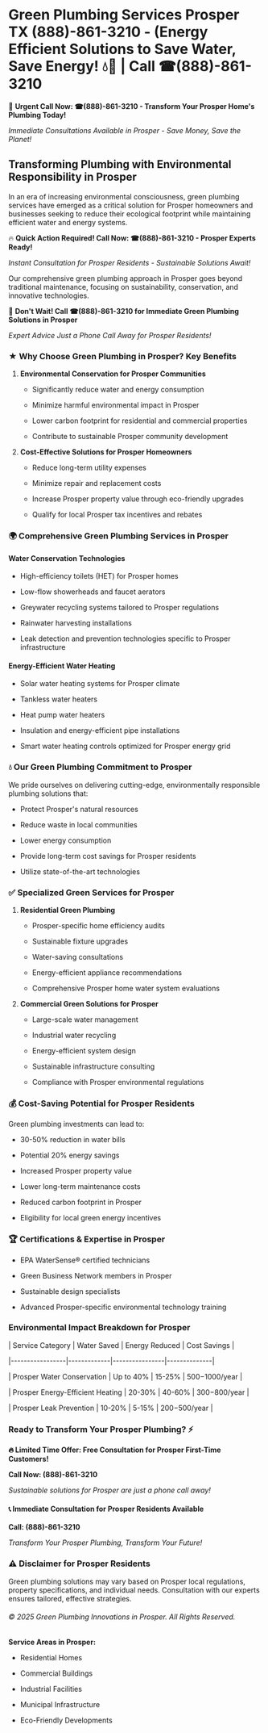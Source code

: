 # Green Plumbing Services Prosper TX (888)-861-3210 - (Energy Efficient Solutions to Save Water, Save Energy! 💧🌿 | Call ☎(888)-861-3210

🚨 **Urgent Call Now: ☎(888)-861-3210 - Transform Your Prosper Home's Plumbing Today!**
*Immediate Consultations Available in Prosper - Save Money, Save the Planet!*

## Transforming Plumbing with Environmental Responsibility in Prosper

In an era of increasing environmental consciousness, green plumbing services have emerged as a critical solution for Prosper homeowners and businesses seeking to reduce their ecological footprint while maintaining efficient water and energy systems. 

🔥 **Quick Action Required! Call Now: ☎(888)-861-3210 - Prosper Experts Ready!**
*Instant Consultation for Prosper Residents - Sustainable Solutions Await!*

Our comprehensive green plumbing approach in Prosper goes beyond traditional maintenance, focusing on sustainability, conservation, and innovative technologies.

🚨 **Don't Wait! Call ☎(888)-861-3210 for Immediate Green Plumbing Solutions in Prosper**
*Expert Advice Just a Phone Call Away for Prosper Residents!*

### ★ Why Choose Green Plumbing in Prosper? Key Benefits

1. **Environmental Conservation for Prosper Communities** 
   - Significantly reduce water and energy consumption
   - Minimize harmful environmental impact in Prosper
   - Lower carbon footprint for residential and commercial properties
   - Contribute to sustainable Prosper community development

2. **Cost-Effective Solutions for Prosper Homeowners** 
   - Reduce long-term utility expenses
   - Minimize repair and replacement costs
   - Increase Prosper property value through eco-friendly upgrades
   - Qualify for local Prosper tax incentives and rebates

### 🌍 Comprehensive Green Plumbing Services in Prosper

#### Water Conservation Technologies
- High-efficiency toilets (HET) for Prosper homes
- Low-flow showerheads and faucet aerators
- Greywater recycling systems tailored to Prosper regulations
- Rainwater harvesting installations
- Leak detection and prevention technologies specific to Prosper infrastructure

#### Energy-Efficient Water Heating
- Solar water heating systems for Prosper climate
- Tankless water heaters
- Heat pump water heaters
- Insulation and energy-efficient pipe installations
- Smart water heating controls optimized for Prosper energy grid

### 💧 Our Green Plumbing Commitment to Prosper

We pride ourselves on delivering cutting-edge, environmentally responsible plumbing solutions that:
- Protect Prosper's natural resources
- Reduce waste in local communities
- Lower energy consumption
- Provide long-term cost savings for Prosper residents
- Utilize state-of-the-art technologies

### ✅ Specialized Green Services for Prosper

1. **Residential Green Plumbing**
   - Prosper-specific home efficiency audits
   - Sustainable fixture upgrades
   - Water-saving consultations
   - Energy-efficient appliance recommendations
   - Comprehensive Prosper home water system evaluations

2. **Commercial Green Solutions for Prosper**
   - Large-scale water management
   - Industrial water recycling
   - Energy-efficient system design
   - Sustainable infrastructure consulting
   - Compliance with Prosper environmental regulations

### 💰 Cost-Saving Potential for Prosper Residents

Green plumbing investments can lead to:
- 30-50% reduction in water bills
- Potential 20% energy savings
- Increased Prosper property value
- Lower long-term maintenance costs
- Reduced carbon footprint in Prosper
- Eligibility for local green energy incentives

### 🏆 Certifications & Expertise in Prosper

- EPA WaterSense® certified technicians
- Green Business Network members in Prosper
- Sustainable design specialists
- Advanced Prosper-specific environmental technology training

### Environmental Impact Breakdown for Prosper

| Service Category | Water Saved | Energy Reduced | Cost Savings |
|-----------------|-------------|----------------|--------------|
| Prosper Water Conservation | Up to 40% | 15-25% | $500-$1000/year |
| Prosper Energy-Efficient Heating | 20-30% | 40-60% | $300-$800/year |
| Prosper Leak Prevention | 10-20% | 5-15% | $200-$500/year |

### Ready to Transform Your Prosper Plumbing? ⚡

**🔥 Limited Time Offer: Free Consultation for Prosper First-Time Customers!**

**Call Now: (888)-861-3210**
*Sustainable solutions for Prosper are just a phone call away!*

#### 📞 Immediate Consultation for Prosper Residents Available

**Call: (888)-861-3210**
*Transform Your Prosper Plumbing, Transform Your Future!*

### ⚠️ Disclaimer for Prosper Residents

Green plumbing solutions may vary based on Prosper local regulations, property specifications, and individual needs. Consultation with our experts ensures tailored, effective strategies.

###### © 2025 Green Plumbing Innovations in Prosper. All Rights Reserved.

**Service Areas in Prosper:** 
- Residential Homes
- Commercial Buildings
- Industrial Facilities
- Municipal Infrastructure
- Eco-Friendly Developments